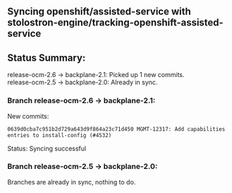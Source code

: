 ## Syncing openshift/assisted-service with stolostron-engine/tracking-openshift-assisted-service

## Status Summary:

release-ocm-2.6 -> backplane-2.1: Picked up 1 new commits.  
release-ocm-2.5 -> backplane-2.0: Already in sync.  

### Branch release-ocm-2.6 -> backplane-2.1:

New commits:

```
0639d0cba7c951b2d729a643d9f864a23c71d450 MGMT-12317: Add capabilities entries to install-config (#4532)
```

Status: Syncing successful

### Branch release-ocm-2.5 -> backplane-2.0:

Branches are already in sync, nothing to do.
